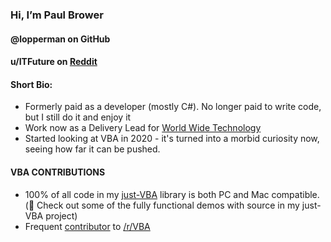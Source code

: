 ### Hi, I’m Paul Brower
#### @lopperman on GitHub 
#### u/ITFuture on [Reddit](https://www.reddit.com/user/ITFuture/submitted/)

#### Short Bio:

 - Formerly paid as a developer (mostly C#). No longer paid to write code, but I still do it and enjoy it
 - Work now as a Delivery Lead for [World Wide Technology](https://www.wwt.com/)
 - Started looking at VBA in 2020 - it's turned into a morbid curiosity now, seeing how far it can be pushed.

#### VBA CONTRIBUTIONS

 - 100% of all code in my [just-VBA](https://github.com/lopperman/just-VBA) library is both PC and Mac compatible. (👀 Check out some of the fully functional demos with source in my just-VBA project)
 - Frequent [contributor](https://www.reddit.com/user/ITFuture/submitted/) to [/r/VBA](https://www.reddit.com/r/vba/hot/)  


<!---
lopperman/lopperman is a ✨ special ✨ repository because its `README.md` (this file) appears on your GitHub profile.
You can click the Preview link to take a look at your changes.
--->
